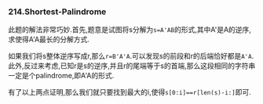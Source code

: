 ### 214.Shortest-Palindrome

此题的解法非常巧妙.首先,题意是试图将s分解为```s=A'AB```的形式,其中A'是A的逆序,求使得A'A最长的分解方式.

如果我们将s整体逆序写成r,那么```r=B'A'A```.可以发现s的前段和r的后端恰好都是```A'A```.此外,反过来考虑,已知r是s的逆序,并且r的尾端等于s的首端,那么这段相同的字符串一定是个palindrome,即A'A的形式.

有了以上两点证明,那么我们就只要找到最大的i,使得```s[0:i]==r[len(s)-i:]```即可.

